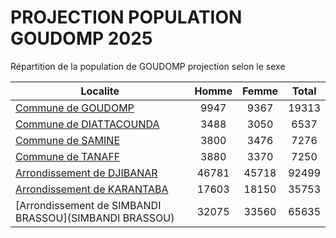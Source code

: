 # PROJECTION POPULATION GOUDOMP 2025
	
Répartition de la population de GOUDOMP projection selon le sexe
	
| Localite  | Homme | Femme | Total |
| --------- |:-----:|:-----:|:-----:|
| [Commune de GOUDOMP](GOUDOMP) | 9947 | 9367 | 19313 |
| [Commune de DIATTACOUNDA](DIATTACOUNDA) | 3488 | 3050 | 6537 |
| [Commune de SAMINE](SAMINE) | 3800 | 3476 | 7276 |
| [Commune de TANAFF](TANAFF) | 3880 | 3370 | 7250 |
| [Arrondissement de DJIBANAR](DJIBANAR) | 46781 | 45718 | 92499 |
| [Arrondissement de KARANTABA](KARANTABA) | 17603 | 18150 | 35753 |
| [Arrondissement de SIMBANDI BRASSOU](SIMBANDI BRASSOU) | 32075 | 33560 | 65635 |
